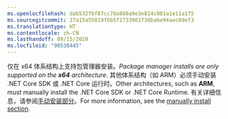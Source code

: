 ```yaml
---
ms.openlocfilehash: dab532fbf87cc70a860a9e3e814c081a1e11a1f5
ms.sourcegitcommit: 27a15a55019f6b5f2733961738babe94aec0def3
ms.translationtype: HT
ms.contentlocale: zh-CN
ms.lasthandoff: 09/15/2020
ms.locfileid: "90538445"
---
```


<span data-ttu-id="6a3a0-101">仅在 x64 体系结构上支持包管理器安装。</span><span class="sxs-lookup"><span data-stu-id="6a3a0-101">_Package manager installs are only supported on the **x64** architecture_.</span></span> <span data-ttu-id="6a3a0-102">其他体系结构（如 ARM）必须手动安装 .NET Core SDK 或 .NET Core 运行时。</span><span class="sxs-lookup"><span data-stu-id="6a3a0-102">Other architectures, such as **ARM**, must manually install the .NET Core SDK or .NET Core Runtime.</span></span> <span data-ttu-id="6a3a0-103">有关详细信息，请参阅[手动安装部分](#manual-install)。</span><span class="sxs-lookup"><span data-stu-id="6a3a0-103">For more information, see the [manually install section](#manual-install).</span></span>
